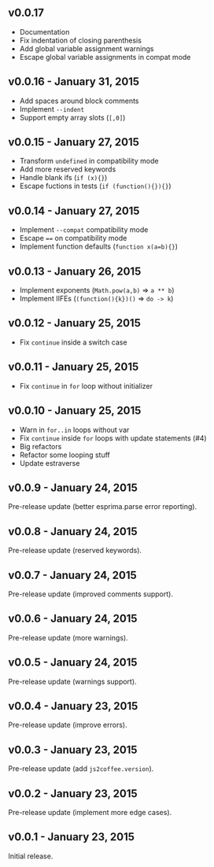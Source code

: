 ## v0.0.17

* Documentation
* Fix indentation of closing parenthesis
* Add global variable assignment warnings
* Escape global variable assignments in compat mode

## v0.0.16 - January 31, 2015

* Add spaces around block comments
* Implement `--indent`
* Support empty array slots (`[,0]`)

## v0.0.15 - January 27, 2015

* Transform `undefined` in compatibility mode
* Add more reserved keywords
* Handle blank ifs (`if (x){}`)
* Escape fuctions in tests (`if (function(){}){}`)

## v0.0.14 - January 27, 2015

* Implement `--compat` compatibility mode
* Escape `==` on compatibility mode
* Implement function defaults (`function x(a=b){}`)

## v0.0.13 - January 26, 2015

* Implement exponents (`Math.pow(a,b)` => `a ** b`)
* Implement IIFEs (`(function(){k})()` => `do -> k`)

## v0.0.12 - January 25, 2015

* Fix `continue` inside a switch case

## v0.0.11 - January 25, 2015

* Fix `continue` in `for` loop without initializer

## v0.0.10 - January 25, 2015

* Warn in `for..in` loops without var
* Fix `continue` inside `for` loops with update statements (#4)
* Big refactors
* Refactor some looping stuff
* Update estraverse

## v0.0.9 - January 24, 2015

Pre-release update (better esprima.parse error reporting).

## v0.0.8 - January 24, 2015

Pre-release update (reserved keywords).

## v0.0.7 - January 24, 2015

Pre-release update (improved comments support).

## v0.0.6 - January 24, 2015

Pre-release update (more warnings).

## v0.0.5 - January 24, 2015

Pre-release update (warnings support).

## v0.0.4 - January 23, 2015

Pre-release update (improve errors).

## v0.0.3 - January 23, 2015

Pre-release update (add `js2coffee.version`).

## v0.0.2 - January 23, 2015

Pre-release update (implement more edge cases).

## v0.0.1 - January 23, 2015

Initial release.

